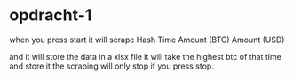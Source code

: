 # opdracht-1

 when you press start it will scrape 
 Hash
 Time
 Amount (BTC)
 Amount (USD)

 and it will store the data in a xlsx file it will take the highest btc of that time and store it
 the scraping will only stop if you press stop.